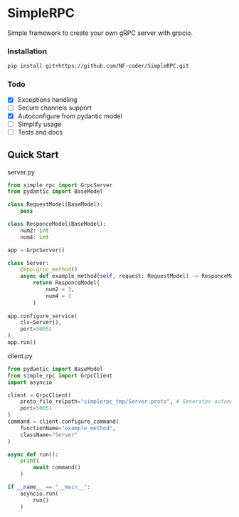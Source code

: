 # SimpleRPC

Simple framework to create your own gRPC server with grpcio.

### Installation
```bash
pip install git+https://github.com/NF-coder/SimpleRPC.git
```

### Todo

- [x] Exceptions handling
- [ ] Secure channels support
- [x] Autoconfigure from pydantic model
- [ ] Simplify usage
- [ ] Tests and docs

## Quick Start

server.py
```python
from simple_rpc import GrpcServer
from pydantic import BaseModel

class RequestModel(BaseModel):
    pass

class ResponceModel(BaseModel):
    num2: int
    num4: int

app = GrpcServer()

class Server:
    @app.grpc_method()
    async def example_method(self, request: RequestModel) -> ResponceModel:
        return ResponceModel(
            num2 = 3,
            num4 = 1
        )
    
app.configure_service(
    cls=Server(),
    port=50051
)
app.run()
```

client.py
```python
from pydantic import BaseModel
from simple_rpc import GrpcClient
import asyncio

client = GrpcClient(
    proto_file_relpath="simplerpc_tmp/Server.proto", # Generates automatically on server startup
    port=50051
)
command = client.configure_command(
    functionName="example_method",
    className="Server"
)

async def run():
    print(
        await command()
    )

if __name__ == "__main__":
    asyncio.run(
        run()
    )
```
